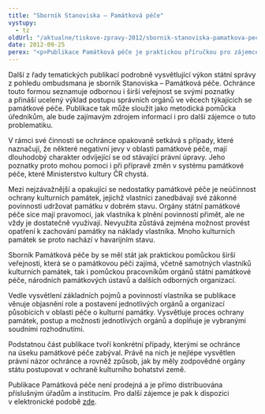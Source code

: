 ```yaml
---
title: "Sborník Stanoviska – Památková péče"
vystupy:
  - tz
oldUrl: "/aktualne/tiskove-zpravy-2012/sbornik-stanoviska-pamatkova-pece"
date: 2012-09-25
perex: "<p>Publikace Památková péče je praktickou příručkou pro zájemce o památkovou péči, pro vlastníky kulturních památek a především pro pracovníky orgánů státní památkové péče, památkkových ústavů a dalších institucí.</p>"
---
```


<!-- imported from the old website -->

<p>Další z řady tematických publikací podrobně vysvětlující výkon státní správy z pohledu ombudsmana je sborník Stanoviska – Památková péče. Ochránce touto formou seznamuje odbornou i širší veřejnost se svými poznatky a přináší ucelený výklad postupu správních orgánů ve věcech týkajících se památkové péče. Publikace tak může sloužit jako metodická pomůcka úředníkům, ale bude zajímavým zdrojem informací i pro další zájemce o tuto problematiku.</p><p>V rámci své činnosti se ochránce opakovaně setkává s případy, které naznačují, že některé negativní jevy v oblasti památkové péče, mají dlouhodobý charakter odvíjející se od stávající právní úpravy. Jeho poznatky proto mohou pomoci i při přípravě změn v systému památkové péče, které Ministerstvo kultury ČR chystá.</p><p>Mezi nejzávažnější a opakující se nedostatky památkové péče je neúčinnost ochrany kulturních památek, jejichž vlastníci zanedbávají své zákonné povinnosti udržovat památku v dobrém stavu. Orgány státní památkové péče sice mají pravomoci, jak vlastníka k plnění povinností přimět, ale ne vždy je dostatečně využívají. Nevyužita zůstává zejména možnost provést opatření k zachování památky na náklady vlastníka. Mnoho kulturních památek se proto nachází v havarijním stavu.</p><p>Sborník Památková péče by se měl stát jak praktickou pomůckou širší veřejnosti, která se o památkovou péči zajímá, včetně samotných vlastníků kulturních památek, tak i pomůckou pracovníkům orgánů státní památkové péče, národních památkových ústavů a dalších odborných organizací.</p><p>Vedle vysvětlení základních pojmů a povinností vlastníka se publikace věnuje objasnění role a postavení jednotlivých orgánů a organizací působících v oblasti péče o kulturní památky. Vysvětluje proces ochrany památek, postup a možnosti jednotlivých orgánů a doplňuje je vybranými soudními rozhodnutími.</p><p>Podstatnou část publikace tvoří konkrétní případy, kterými se ochránce na úseku památkové péče zabýval. Právě na nich je nejlépe vysvětlen právní názor ochránce a rovněž způsob, jak by měly zodpovědné orgány státu postupovat v ochraně kulturního bohatství země.</p><p>Publikace Památková péče není prodejná a je přímo distribuována příslušným úřadům a institucím. Pro další zájemce je pak k dispozici v elektronické podobě <a href="/dalsi-aktivity/publikace/sborniky-stanoviska/">zde</a>.</p>
